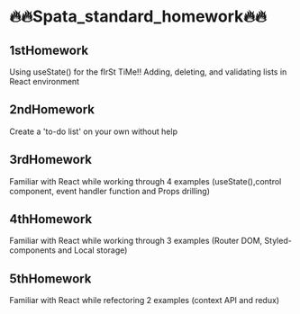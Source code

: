 # 🔥🔥Spata_standard_homework🔥🔥

## 1stHomework
Using useState() for the fIrSt TiMe!!
Adding, deleting, and validating lists in React environment

## 2ndHomework
Create a 'to-do list' on your own without help

## 3rdHomework
Familiar with React while working through 4 examples (useState(),control component, event handler function and Props drilling)

## 4thHomework
Familiar with React while working through 3 examples (Router DOM, Styled-components and Local storage)

## 5thHomework
Familiar with React while refectoring 2 examples (context API and redux)

